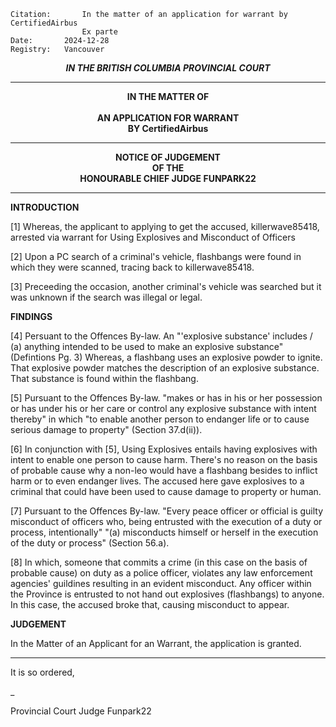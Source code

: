 
	Citation:       In the matter of an application for warrant by CertifiedAirbus
                	Ex parte
	Date:		2024-12-28
	Registry:	Vancouver

<p align="center"><b><i> IN THE BRITISH COLUMBIA PROVINCIAL COURT </b></i>

---

<p align="center"><b>
				IN THE MATTER OF
<br><br>			AN APPLICATION FOR WARRANT 
<br>                            BY CertifiedAirbus
<br>				

---

<p align="center">		
				NOTICE OF JUDGEMENT
<br>				OF THE
<br>				HONOURABLE CHIEF JUDGE FUNPARK22

</b>
	
---

**INTRODUCTION**

[1] Whereas, the applicant to applying to get the accused, killerwave85418, arrested via warrant for Using Explosives and Misconduct of Officers

[2] Upon a PC search of a criminal's vehicle, flashbangs were found in which they were scanned, tracing back to killerwave85418.

[3] Preceeding the occasion, another criminal's vehicle was searched but it was unknown if the search was illegal or legal.

**FINDINGS**

[4] Persuant to the Offences By-law. An "'explosive substance' includes / (a) anything intended to be used to make an explosive substance" (Defintions Pg. 3) Whereas, a flashbang uses an explosive powder to ignite. That explosive powder matches the description of an explosive substance. That substance is found within the flashbang.

[5] Pursuant to the Offences By-law. "makes or has in his or her possession or has under his or her care or control any explosive substance with intent thereby" in which "to enable another person to endanger life or to cause serious damage to property" (Section 37.d(ii)).

[6] In conjunction with [5], Using Explosives entails having explosives with intent to enable one person to cause harm. There's no reason on the basis of probable cause why a non-leo would have a flashbang besides to inflict harm or to even endanger lives. The accused here gave explosives to a criminal that could have been used to cause damage to property or human.

[7] Pursuant to the Offences By-law. "Every peace officer or official is guilty misconduct of officers who, being entrusted with the execution of a duty or process, intentionally" "(a) misconducts himself or herself in the execution of the duty or process" (Section 56.a). 

[8] In which, someone that commits a crime (in this case on the basis of probable cause) on duty as a police officer, violates any law enforcement agencies' guildines resulting in an evident misconduct. Any officer within the Province is entrusted to not hand out explosives (flashbangs) to anyone. In this case, the accused broke that, causing misconduct to appear.

**JUDGEMENT**

In the Matter of an Applicant for an Warrant, the application is granted.


---
It is so ordered,

_
	
Provincial Court Judge Funpark22
